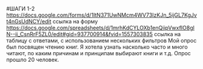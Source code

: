 #ШАГИ 1-2
https://docs.google.com/forms/d/1ItN371UwNMcm4WV73IzKJn_5ijGL7KgJvt4nGsUdNCY/edit ссылка на форму 
https://docs.google.com/spreadsheets/d/1mrhKdCYLOXb1enQiipVwxfIO8glN--ii_CsnRrF5ZL0/edit#gid=937700914&fvid=1557303835 ссылка на таблицу с ответами, с использованием нескольких фильтров
Мой опрос был посвящен чтению книг. Я хотела узнать насколько часто и много читают, по каким причинам и принципам выбирают книги  и т.д. Опрос прошло 20 человек. 
